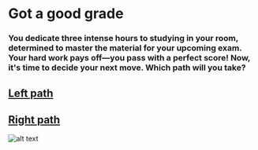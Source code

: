# Got a good grade

### You dedicate three intense hours to studying in your room, determined to master the material for your upcoming exam. Your hard work pays off—you pass with a perfect score! Now, it's time to decide your next move. Which path will you take?

## [Left path](dropped-out.md)
## [Right path](graduate.md)
![alt text](path.jpeg)
